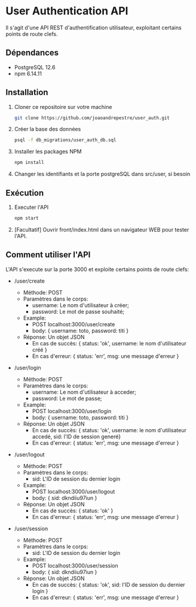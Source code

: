 # User Authentication API

Il s'agit d'une API REST d'authentification utilisateur, exploitant certains points de route clefs.

## Dépendances

* PostgreSQL 12.6
* npm 6.14.11

## Installation

1. Cloner ce repositoire sur votre machine
    ```sh
    git clone https://github.com/joaoandrepestre/user_auth.git
    ```
2. Créer la base des données
    ```sh
    psql -f db_migrations/user_auth_db.sql
    ```
3. Installer les packages NPM
    ```sh
    npm install
    ```
4. Changer les identifiants et la porte postgreSQL dans src/user, si besoin

## Exécution

1. Executer l'API
    ```sh
    npm start
    ```
2. [Facultatif] Ouvrir front/index.html dans un navigateur WEB pour tester l'API.

## Comment utiliser l'API

L'API s'execute sur la porte 3000 et exploite certains points de route clefs:

* /user/create 
    * Méthode: POST
    * Paramètres dans le corps:
        * username: Le nom d'utilisateur à créer;
        * password: Le mot de passe souhaité;
    * Example:
        * POST localhost:3000/user/create
        * body: { username: toto, password: titi }
    * Réponse: Un objet JSON
        * En cas de succès: { status: 'ok', username: le nom d'utilisateur créé }
        * En cas d'erreur: { status: 'err', msg: une message d'erreur }

* /user/login
    * Méthode: POST
    * Paramètres dans le corps:
        * username: Le nom d'utilisateur à acceder;
        * password: Le mot de passe;
    * Example:
        * POST localhost:3000/user/login
        * body: { username: toto, password: titi }
    * Réponse: Un objet JSON
        * En cas de succès: { status: 'ok', username: le nom d'utilisateur accedé, sid: l'ID de session generé}
        * En cas d'erreur: { status: 'err', msg: une message d'erreur }
* /user/logout
    * Méthode: POST
    * Paramètres dans le corps:
        * sid: L'ID de session du dernier login
    * Example:
        * POST localhost:3000/user/logout
        * body: { sid: dkndiiu97iun }
    * Réponse: Un objet JSON
        * En cas de succès: { status: 'ok' }
        * En cas d'erreur: { status: 'err', msg: une message d'erreur }
* /user/session
    * Méthode: POST
    * Paramètres dans le corps:
        * sid: L'ID de session du dernier login
    * Example:
        * POST localhost:3000/user/session
        * body: { sid: dkndiiu97iun }
    * Réponse: Un objet JSON
        * En cas de succès: { status: 'ok', sid: l'ID de session du dernier login }
        * En cas d'erreur: { status: 'err', msg: une message d'erreur }

